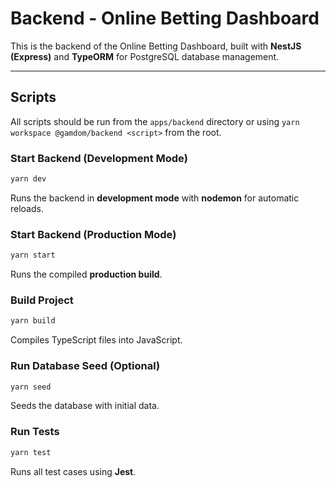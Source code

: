 # Backend - Online Betting Dashboard

This is the backend of the Online Betting Dashboard, built with **NestJS (Express)** and **TypeORM** for PostgreSQL database management.

---

## **Scripts**
All scripts should be run from the `apps/backend` directory or using `yarn workspace @gamdom/backend <script>` from the root.

### **Start Backend (Development Mode)**
```sh
yarn dev
```
Runs the backend in **development mode** with **nodemon** for automatic reloads.

### **Start Backend (Production Mode)**
```sh
yarn start
```
Runs the compiled **production build**.

### **Build Project**
```sh
yarn build
```
Compiles TypeScript files into JavaScript.

### **Run Database Seed (Optional)**
```sh
yarn seed
```
Seeds the database with initial data.

### **Run Tests**
```sh
yarn test
```
Runs all test cases using **Jest**.

